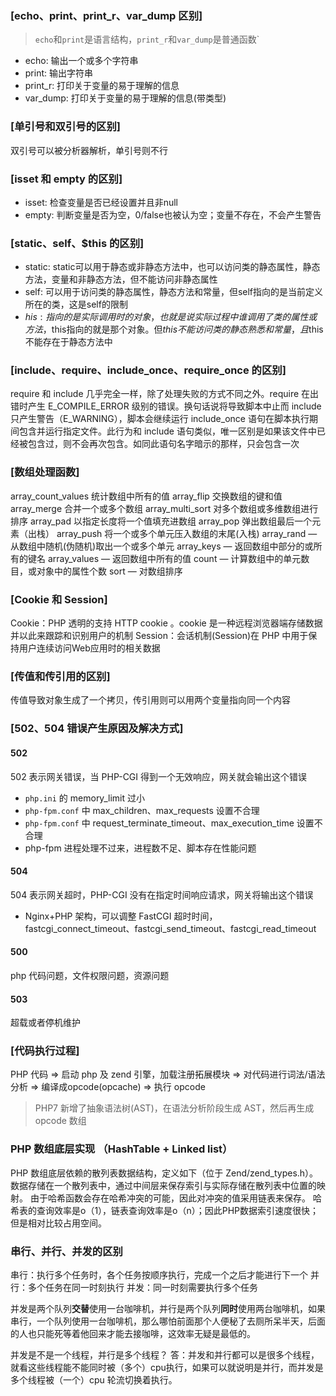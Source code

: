
### [echo、print、print_r、var_dump 区别]
 > `echo`和`print`是语言结构，`print_r`和`var_dump`是普通函数`
 - echo: 输出一个或多个字符串
 - print: 输出字符串
 - print_r: 打印关于变量的易于理解的信息
 - var_dump: 打印关于变量的易于理解的信息(带类型)
###  [单引号和双引号的区别]
 双引号可以被分析器解析，单引号则不行
###  [isset 和 empty 的区别]
- isset: 检查变量是否已经设置并且非null
- empty: 判断变量是否为空，0/false也被认为空；变量不存在，不会产生警告
### [static、self、$this 的区别]
- static: static可以用于静态或非静态方法中，也可以访问类的静态属性，静态方法，变量和非静态方法，但不能访问非静态属性
- self: 可以用于访问类的静态属性，静态方法和常量，但self指向的是当前定义所在的类，这是self的限制
- $his: 指向的是实际调用时的对象，也就是说实际过程中谁调用了类的属性或方法，$this指向的就是那个对象。但$this不能访问类的静态熟悉和常量，且$this不能存在于静态方法中
### [include、require、include_once、require_once 的区别]
require 和 include 几乎完全一样，除了处理失败的方式不同之外。require 在出错时产生 E_COMPILE_ERROR 级别的错误。换句话说将导致脚本中止而 include 只产生警告（E_WARNING），脚本会继续运行
include_once 语句在脚本执行期间包含并运行指定文件。此行为和 include 语句类似，唯一区别是如果该文件中已经被包含过，则不会再次包含。如同此语句名字暗示的那样，只会包含一次
### [数组处理函数]
array_count_values 统计数组中所有的值
array_flip 交换数组的键和值
array_merge 合并一个或多个数组
array_multi_sort 对多个数组或多维数组进行排序
array_pad 以指定长度将一个值填充进数组
array_pop 弹出数组最后一个元素（出栈）
array_push 将一个或多个单元压入数组的末尾(入栈)
array_rand — 从数组中随机(伪随机)取出一个或多个单元
array_keys — 返回数组中部分的或所有的键名
array_values — 返回数组中所有的值
count — 计算数组中的单元数目，或对象中的属性个数
sort — 对数组排序
### [Cookie 和 Session]
Cookie：PHP 透明的支持 HTTP cookie 。cookie 是一种远程浏览器端存储数据并以此来跟踪和识别用户的机制
Session：会话机制(Session)在 PHP 中用于保持用户连续访问Web应用时的相关数据
### [传值和传引用的区别]
传值导致对象生成了一个拷贝，传引用则可以用两个变量指向同一个内容
### [502、504 错误产生原因及解决方式]
#### 502
502 表示网关错误，当 PHP-CGI 得到一个无效响应，网关就会输出这个错误
- `php.ini` 的 memory_limit 过小
- `php-fpm.conf` 中 max_children、max_requests 设置不合理
- `php-fpm.conf` 中 request_terminate_timeout、max_execution_time 设置不合理
- php-fpm 进程处理不过来，进程数不足、脚本存在性能问题
#### 504
504 表示网关超时，PHP-CGI 没有在指定时间响应请求，网关将输出这个错误
- Nginx+PHP 架构，可以调整 FastCGI 超时时间，fastcgi_connect_timeout、fastcgi_send_timeout、fastcgi_read_timeout
#### 500
php 代码问题，文件权限问题，资源问题
#### 503
超载或者停机维护
### [代码执行过程]
PHP 代码 => 启动 php 及 zend 引擎，加载注册拓展模块 => 对代码进行词法/语法分析 => 编译成opcode(opcache) => 执行 opcode
> PHP7 新增了抽象语法树(AST)，在语法分析阶段生成 AST，然后再生成 opcode 数组
### PHP 数组底层实现 （HashTable + Linked list）
PHP 数组底层依赖的散列表数据结构，定义如下（位于 Zend/zend_types.h）。
数据存储在一个散列表中，通过中间层来保存索引与实际存储在散列表中位置的映射。
由于哈希函数会存在哈希冲突的可能，因此对冲突的值采用链表来保存。
哈希表的查询效率是o（1），链表查询效率是o（n）；因此PHP数据索引速度很快；但是相对比较占用空间。
### 串行、并行、并发的区别
串行：执行多个任务时，各个任务按顺序执行，完成一个之后才能进行下一个
并行：多个任务在同一时刻执行
并发：同一时刻需要执行多个任务
<p>并发是两个队列<b>交替</b>使用一台咖啡机，并行是两个队列<b>同时</b>使用两台咖啡机，如果串行，一个队列使用一台咖啡机，那么哪怕前面那个人便秘了去厕所呆半天，后面的人也只能死等着他回来才能去接咖啡，这效率无疑是最低的。</p>
并发是不是一个线程，并行是多个线程？
答：并发和并行都可以是很多个线程，就看这些线程能不能同时被（多个）cpu执行，如果可以就说明是并行，而并发是多个线程被（一个）cpu 轮流切换着执行。

